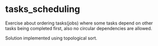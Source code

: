 # tasks_scheduling

Exercise about ordering tasks(jobs) where some tasks depend on 
other tasks being completed first, also no circular
dependencies are allowed.

Solution implemented using topological sort. 
